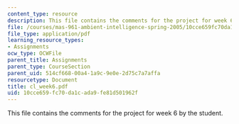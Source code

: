 ```yaml
---
content_type: resource
description: This file contains the comments for the project for week 6 by the student.
file: /courses/mas-961-ambient-intelligence-spring-2005/10cce659fc70da1cada9fe81d501962f_cl_week6.pdf
file_type: application/pdf
learning_resource_types:
- Assignments
ocw_type: OCWFile
parent_title: Assignments
parent_type: CourseSection
parent_uid: 514cf668-00a4-1a9c-9e0e-2d75c7a7affa
resourcetype: Document
title: cl_week6.pdf
uid: 10cce659-fc70-da1c-ada9-fe81d501962f
---
```

This file contains the comments for the project for week 6 by the student.

